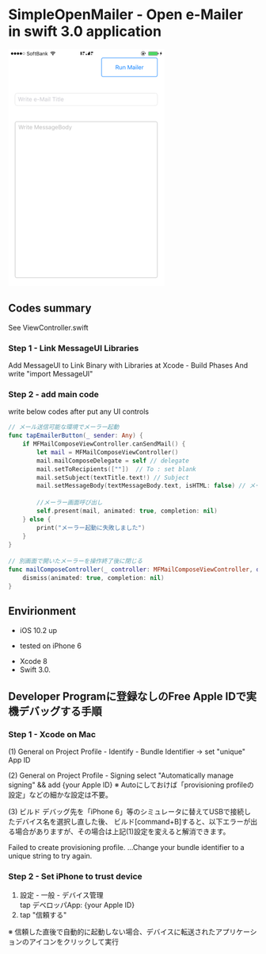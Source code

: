 # SimpleOpenMailer - Open e-Mailer in swift 3.0 application

<kbd>![BackgroundImage](https://github.com/nobinuxlab/SimpleOpenMailer/blob/master/ScreenShot_01.png)</kbd>

## Codes summary
See ViewController.swift

### Step 1 - Link MessageUI Libraries
Add MessageUI to Link Binary with Libraries at Xcode - Build Phases
And write "import MessageUI"

### Step 2 - add main code
write below codes after put any UI controls

```swift
// メール送信可能な環境でメーラー起動
func tapEmailerButton(_ sender: Any) {
    if MFMailComposeViewController.canSendMail() {
        let mail = MFMailComposeViewController()
        mail.mailComposeDelegate = self // delegate
        mail.setToRecipients([""])  // To : set blank
        mail.setSubject(textTitle.text!) // Subject
        mail.setMessageBody(textMessageBody.text, isHTML: false) // メール本文
       
        //メーラー画面呼び出し
        self.present(mail, animated: true, completion: nil)
    } else {
        print("メーラー起動に失敗しました")
    }
}

// 別画面で開いたメーラーを操作終了後に閉じる
func mailComposeController(_ controller: MFMailComposeViewController, didFinishWith result: MFMailComposeResult, error: Error?) {
    dismiss(animated: true, completion: nil)
}
```

## Envirionment
- iOS 10.2 up
 * tested on iPhone 6
- Xcode 8
- Swift 3.0.



## Developer Programに登録なしのFree Apple IDで実機デバッグする手順
### Step 1 - Xcode on Mac

(1) General on Project Profile - Identify - Bundle Identifier -> set "unique" App ID

(2) General on Project Profile - Signing
select "Automatically manage signing" && add {your Apple ID}
 ※ Autoにしておけば「provisioning profileの設定」などの細かな設定は不要。

(3) ビルド
デバッグ先を「iPhone 6」等のシミュレータに替えてUSBで接続したデバイス名を選択し直した後、
ビルド[command+B]すると、以下エラーが出る場合がありますが、その場合は上記(1)設定を変えると解消できます。

Failed to create provisioning profile. ...Change your bundle identifier to a unique string to try again.

### Step 2 - Set iPhone to trust device

1. 設定 - 一般 - デバイス管理  
 tap デベロッパApp: {your Apple ID}  
2. tap "信頼する"

※ 信頼した直後で自動的に起動しない場合、デバイスに転送されたアプリケーションのアイコンをクリックして実行

